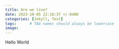 ```yaml
---
title: Are we live?
date: 2023-10-05 22:18:37 +/-0400
categories: [Jekyll, Test]
tags:      # TAG names should always be lowercase
image: 
---
```

Hello World